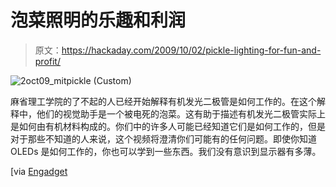 # 泡菜照明的乐趣和利润

> 原文：<https://hackaday.com/2009/10/02/pickle-lighting-for-fun-and-profit/>

![2oct09_mitpickle (Custom)](img/a3ef4ffb6acfff07052bd119c2003370.png "2oct09_mitpickle (Custom)")

麻省理工学院的了不起的人已经开始解释有机发光二极管是如何工作的。在这个解释中，他们的视觉助手是一个被电死的泡菜。这有助于描述有机发光二极管实际上是如何由有机材料构成的。你们中的许多人可能已经知道它们是如何工作的，但是对于那些不知道的人来说，这个视频将澄清你们可能有的任何问题。即使你知道 OLEDs 是如何工作的，你也可以学到一些东西。我们没有意识到显示器有多薄。

[via [Engadget](http://www.engadget.com/2009/10/02/video-oled-technology-explained-using-a-pickle-and-an-igor/)